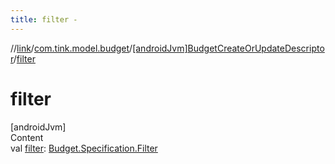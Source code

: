 ```yaml
---
title: filter -
---
```

//[link](../../index.md)/[com.tink.model.budget](../index.md)/[[androidJvm]BudgetCreateOrUpdateDescriptor](index.md)/[filter](filter.md)



# filter  
[androidJvm]  
Content  
val [filter](filter.md): [Budget.Specification.Filter](../[android-jvm]-budget/-specification/-filter/index.md)  




